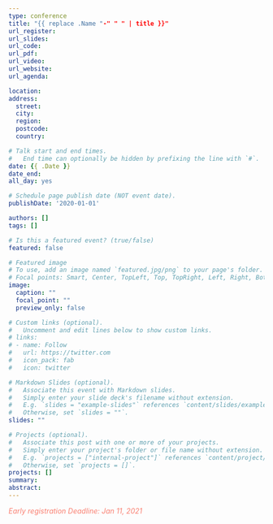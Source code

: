 ```yaml
---
type: conference
title: "{{ replace .Name "-" " " | title }}"
url_register: 
url_slides: 
url_code:
url_pdf:
url_video:
url_website:
url_agenda: 

location:
address:
  street:
  city:
  region:
  postcode:
  country:

# Talk start and end times.
#   End time can optionally be hidden by prefixing the line with `#`.
date: {{ .Date }}
date_end: 
all_day: yes

# Schedule page publish date (NOT event date).
publishDate: '2020-01-01'

authors: []
tags: []

# Is this a featured event? (true/false)
featured: false

# Featured image
# To use, add an image named `featured.jpg/png` to your page's folder. 
# Focal points: Smart, Center, TopLeft, Top, TopRight, Left, Right, BottomLeft, Bottom, BottomRight.
image:
  caption: ""
  focal_point: ""
  preview_only: false

# Custom links (optional).
#   Uncomment and edit lines below to show custom links.
# links:
# - name: Follow
#   url: https://twitter.com
#   icon_pack: fab
#   icon: twitter

# Markdown Slides (optional).
#   Associate this event with Markdown slides.
#   Simply enter your slide deck's filename without extension.
#   E.g. `slides = "example-slides"` references `content/slides/example-slides.md`.
#   Otherwise, set `slides = ""`.
slides: ""

# Projects (optional).
#   Associate this post with one or more of your projects.
#   Simply enter your project's folder or file name without extension.
#   E.g. `projects = ["internal-project"]` references `content/project/deep-learning/index.md`.
#   Otherwise, set `projects = []`.
projects: []
summary:
abstract:
---
```

<span style="color: salmon;">*Early registration Deadline: Jan 11, 2021*</span>

<!--more-->